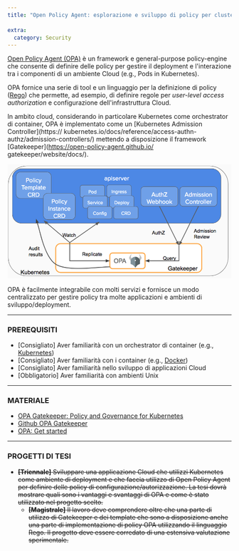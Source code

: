 ```yaml
---
title: "Open Policy Agent: esplorazione e sviluppo di policy per cluster Kubernetes"

extra:
  category: Security
---
```

[Open Policy Agent (OPA)](https://www.openpolicyagent.org/) è un framework e
general-purpose policy-engine che consente di definire delle policy per gestire
il deployment e l'interazione tra i componenti di un ambiente Cloud (e.g., Pods
in Kubernetes).

OPA fornice una serie di tool e un linguaggio per la definizione di policy
([Rego](https://www.openpolicyagent.org/docs/latest/#rego)) che permette,
ad esempio, di definire regole per *user-level access authorization* e
configurazione dell'infrastruttura Cloud.

In ambito cloud, considerando in particolare Kubernetes come orchestrator di
container, OPA è implementato come un [Kubernetes Admission Controller](https://
kubernetes.io/docs/reference/access-authn-authz/admission-controllers/) mettendo
a disposizione il framework [Gatekeeper](https://open-policy-agent.github.io/
gatekeeper/website/docs/).

![opa](opa.png)

OPA è facilmente integrabile con molti servizi e fornisce un modo centralizzato
per gestire policy tra molte applicazioni e ambienti di sviluppo/deployment.

---

### PREREQUISITI

- [Consigliato] Aver familiarità con un orchestrator di container (e.g.,
  [Kubernetes](https://kubernetes.io/it/docs/concepts/overview/what-is-kubernetes/))
- [Consigliato] Aver familiarità con i container (e.g., [Docker](https://www.docker.com/))
- [Consigliato] Aver familiarità nello sviluppo di applicazioni Cloud
- [Obbligatorio] Aver familiarità con ambienti Unix

---

### MATERIALE

- [OPA Gatekeeper: Policy and Governance for Kubernetes](https://kubernetes.io/blog/2019/08/06/opa-gatekeeper-policy-and-governance-for-kubernetes/)
- [Github OPA Gatekeeper](https://github.com/open-policy-agent/gatekeeper)
- [OPA: Get started](https://www.openpolicyagent.org/docs/v0.11.0/get-started/)

---

### PROGETTI DI TESI

- ~~**[Triennale]** Sviluppare una applicazione Cloud che utilizzi Kubernetes come
  ambiente di deployment e che faccia utilizzo di Open Policy Agent per definire
  delle policy di configurazione/autorizzazione. La tesi dovrà mostrare quali sono
  i vantaggi e svantaggi di OPA e come è stato utilizzato nel progetto scelto.~~
  - ~~**[Magistrale]** Il lavoro deve comprendere oltre che una parte di utilizzo
    di Gatekeeper e dei template che sono a disposizione anche una parte di
    implementazione di policy OPA utilizzando il linguaggio Rego. Il progetto deve
    essere corredato di una estensiva valutazione sperimentale.~~
